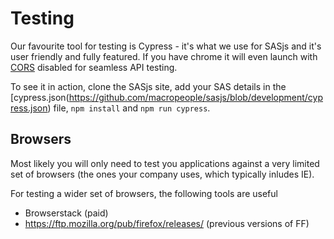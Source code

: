 Testing
====================

Our favourite tool for testing is Cypress - it's what we use for SASjs and it's user friendly and fully featured.  If you have chrome it will even launch with [CORS](/frontend/cors) disabled for seamless API testing.

To see it in action, clone the SASjs site, add your SAS details in the [cypress.json(https://github.com/macropeople/sasjs/blob/development/cypress.json) file, `npm install` and `npm run cypress`.


Browsers
---------------------

Most likely you will only need to test you applications against a very limited set of browsers (the ones your company uses, which typically inludes IE).

For testing a wider set of browsers, the following tools are useful

* Browserstack (paid)
* https://ftp.mozilla.org/pub/firefox/releases/  (previous versions of FF)


<meta name="description" content="Tips & tricks for testing SAS Powered Web Apps - such as Browserstack and Cypress">